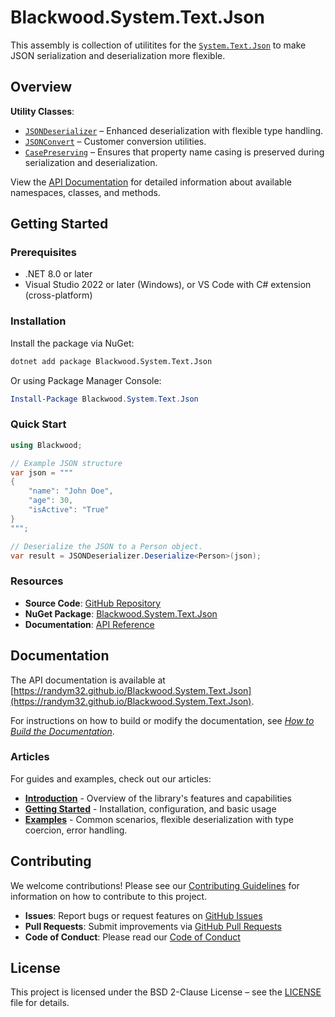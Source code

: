 # Blackwood.System.Text.Json

This assembly is collection of utilitites for the
[`System.Text.Json`](https://learn.microsoft.com/en-us/dotnet/api/system.text.json)
to make JSON serialization and deserialization more flexible.

## Overview

**Utility Classes**:
- [`JSONDeserializer`](xref:Blackwood.JSONDeserializer) – Enhanced deserialization with flexible type handling.
- [`JSONConvert`](xref:Blackwood.JSONConvert) – Customer conversion utilities.
- [`CasePreserving`](xref:Blackwood.CasePreserving) – Ensures that property name casing is preserved during serialization and deserialization.


View the [API Documentation](./api/index.md) for detailed information about available namespaces, classes, and methods.


## Getting Started

### Prerequisites

- .NET 8.0 or later
- Visual Studio 2022 or later (Windows), or VS Code with C# extension (cross-platform)

### Installation

Install the package via NuGet:

```bash
dotnet add package Blackwood.System.Text.Json
```

Or using Package Manager Console:

```powershell
Install-Package Blackwood.System.Text.Json
```

### Quick Start

```csharp
using Blackwood;

// Example JSON structure
var json = """
{
    "name": "John Doe",
    "age": 30,
    "isActive": "True"
}
""";

// Deserialize the JSON to a Person object.
var result = JSONDeserializer.Deserialize<Person>(json);
```


### Resources

- **Source Code**: [GitHub Repository](https://github.com/randym32/Blackwood.System.Text.Json)
- **NuGet Package**: [Blackwood.System.Text.Json](https://www.nuget.org/packages/Blackwood.System.Text.Json/)
- **Documentation**: [API Reference](./api/index.md)



## Documentation

The API documentation is available at [https://randym32.github.io/Blackwood.System.Text.Json](https://randym32.github.io/Blackwood.System.Text.Json).


For instructions on how to build or modify the documentation, see
_[How to Build the Documentation](building-docs.md)_.

### Articles

For guides and examples, check out our articles:

- **[Introduction](./articles/intro.md)** - Overview of the library's features and capabilities
- **[Getting Started](./articles/getting-started.md)** - Installation, configuration, and basic usage
- **[Examples](./articles/examples.md)** - Common scenarios, flexible deserialization with type coercion, error handling.


## Contributing

We welcome contributions! Please see our [Contributing Guidelines](contributing/CONTRIBUTING.md) for information on how to contribute to this project.

- **Issues**: Report bugs or request features on [GitHub Issues](https://github.com/randym32/Blackwood.System.Text.Json/issues)
- **Pull Requests**: Submit improvements via [GitHub Pull Requests](https://github.com/randym32/Blackwood.System.Text.Json/pulls)
- **Code of Conduct**: Please read our [Code of Conduct](contributing/code_of_conduct.md)

## License

This project is licensed under the BSD 2-Clause License – see the [LICENSE](../LICENSE) file for details.

